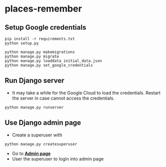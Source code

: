 # places-remember

## Setup Google credentials
```
pip install -r requirements.txt
python setup.py

python manage.py makemigrations
python manage.py migrate
python manage.py loaddata initial_data.json
python manage.py set_google_credentials
```

## Run Django server
- It may take a while for the Google Cloud to load the credentials. Restart the server in case cannot access the credentials.
```
python manage.py runserver
```

## Use Django admin page
- Create a superuser with
```
python manage.py createsuperuser
```
- Go to **[Admin page](http://127.0.0.1:8000/admin)**
- User the superuser to login into admin page

